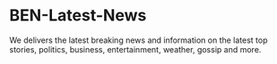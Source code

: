 BEN-Latest-News
===============

We delivers the latest breaking news and information on the latest top stories, politics, business, entertainment, weather, gossip and more.
